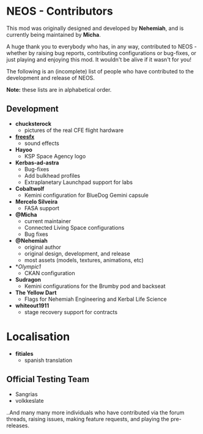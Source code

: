 # NEOS - Contributors

This mod was originally designed and developed by **Nehemiah**, and is currently being maintained by **Micha**.

A huge thank you to everybody who has, in any way, contributed to NEOS - whether by raising bug reports, contributing configurations or bug-fixes, or just playing and enjoying this mod. It wouldn't be alive if it wasn't for you!

The following is an (incomplete) list of people who have contributed to the development and release of NEOS.

**Note:** these lists are in alphabetical order.

## Development
* **chucksterock**
  * pictures of the real CFE flight hardware
* **[freesfx][1]**
  * sound effects
* **Hayoo**
  * KSP Space Agency logo
* **Kerbas-ad-astra**
  * Bug-fixes
  * Add bulkhead profiles
  * Extraplanetary Launchpad support for labs
* **Cobaltwolf**
  * Kemini configuration for BlueDog Gemini capsule
* **Mercelo Silveira**
  * FASA support
* **@Micha**
  * current maintainer
  * Connected Living Space configurations
  * Bug fixes
* **@Nehemiah**
  * original author
  * original design, development, and release
  * most assets (models, textures, animations, etc)
* **Olympic1*
  * CKAN configuration
* **Sudragon**
  * Kemini configurations for the Brumby pod and backseat
* **The Yellow Dart**
  * Flags for Nehemiah Engineering and Kerbal Life Science
* **whiteout1911**
  * stage recovery support for contracts

# Localisation
* **fitiales**
  * spanish translation

## Official Testing Team
* Sangrias
* volkkeslate

..And many many more individuals who have contributed via the forum threads, raising issues, making feature requests, and playing the pre-releases.


[1]: http://www.freesfx.co.uk/
